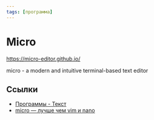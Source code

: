 ```yaml
---
tags: [программа]
---
```

# Micro

<https://micro-editor.github.io/>

micro - a modern and intuitive terminal-based text editor

## Ссылки

* [Программы - Текст](Программы%20-%20Текст.md)
* [micro — лучше чем vim и nano](https://youtu.be/9c4eiDkXSIA)
